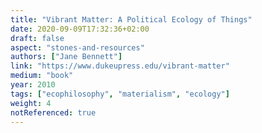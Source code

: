 ```yaml
---
title: "Vibrant Matter: A Political Ecology of Things"
date: 2020-09-09T17:32:36+02:00
draft: false
aspect: "stones-and-resources"
authors: ["Jane Bennett"]
link: "https://www.dukeupress.edu/vibrant-matter"
medium: "book"
year: 2010
tags: ["ecophilosophy", "materialism", "ecology"]
weight: 4
notReferenced: true
---
```

